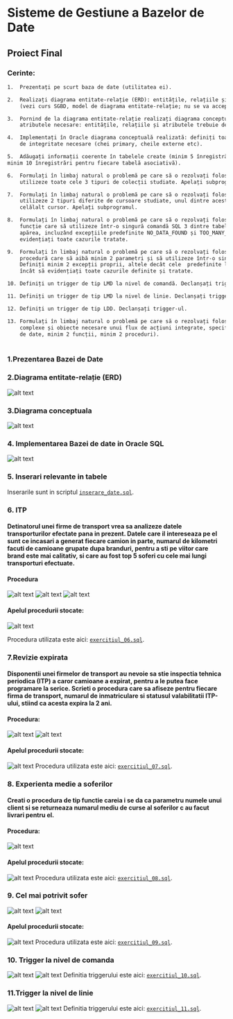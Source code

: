 # Sisteme de Gestiune a Bazelor de Date
## Proiect Final
### Cerinte:
```txt
1.  Prezentați pe scurt baza de date (utilitatea ei).

2.  Realizați diagrama entitate-relație (ERD): entitățile, relațiile și atributele trebuie definite în limba română
    (vezi curs SGBD, model de diagrama entitate-relație; nu se va accepta alt format).

3.  Pornind de la diagrama entitate-relație realizați diagrama conceptuală a modelului propus, integrând toate
    atributele necesare: entitățile, relațiile și atributele trebuie definite în limba română.

4.  Implementați în Oracle diagrama conceptuală realizată: definiți toate tabelele, adăugând toate  constrângerile 
    de integritate necesare (chei primary, cheile externe etc).

5.  Adăugați informații coerente în tabelele create (minim 5 înregistrări pentru fiecare entitate independentă; 
minim 10 înregistrări pentru fiecare tabelă asociativă).

6.  Formulați în limbaj natural o problemă pe care să o rezolvați folosind un subprogram stocat independent care să
    utilizeze toate cele 3 tipuri de colecții studiate. Apelați subprogramul.

7.  Formulați în limbaj natural o problemă pe care să o rezolvați folosind un subprogram stocat independent care să
    utilizeze 2 tipuri diferite de cursoare studiate, unul dintre acestea fiind cursor parametrizat, dependent de
    celălalt cursor. Apelați subprogramul.

8.  Formulați în limbaj natural o problemă pe care să o rezolvați folosind un subprogram stocat independent de tip
    funcție care să utilizeze într-o singură comandă SQL 3 dintre tabelele create. Tratați toate excepțiile care pot
    apărea, incluzând excepțiile predefinite NO_DATA_FOUND și TOO_MANY_ROWS. Apelați subprogramul astfel încât să
    evidențiați toate cazurile tratate.

9.  Formulați în limbaj natural o problemă pe care să o rezolvați folosind un subprogram stocat independent de tip
    procedură care să aibă minim 2 parametri și să utilizeze într-o singură  comandă SQL 5 dintre tabelele create.
    Definiți minim 2 excepții proprii, altele decât cele  predefinite la nivel de sistem. Apelați subprogramul astfel
    încât să evidențiați toate cazurile definite și tratate. 

10. Definiți un trigger de tip LMD la nivel de comandă. Declanșați trigger-ul.

11. Definiți un trigger de tip LMD la nivel de linie. Declanșați trigger-ul.

12. Definiți un trigger de tip LDD. Declanșați trigger-ul.

13. Formulați în limbaj natural o problemă pe care să o rezolvați folosind un pachet care să includă tipuri de date
    complexe și obiecte necesare unui flux de acțiuni integrate, specifice bazei de date definite (minim 2 tipuri
    de date, minim 2 funcții, minim 2 proceduri).
```
#
### 1.Prezentarea Bazei de Date
### 2.Diagrama entitate-relație (ERD)
![alt text](images/ERD.png)
### 3.Diagrama conceptuala
![alt text](images/conceptuala.png)
### 4. Implementarea Bazei de date in Oracle SQL
![alt text](images/diagrama_generata.png)
### 5. Inserari relevante in tabele
Inserarile sunt in scriptul [`inserare_date.sql`](inserare_date.sql).
### 6. ITP
#### Detinatorul unei firme de transport vrea sa analizeze datele transporturilor efectate pana in prezent. Datele care il intereseaza pe el sunt ce incasari a generat fiecare camion in parte, numarul de kilometri facuti de camioane grupate dupa branduri, pentru a sti pe viitor care brand este mai calitativ, si care au fost top 5 soferi cu cele mai lungi transporturi efectuate.
#### Procedura
![alt text](images/6.1.png)
![alt text](images/6.2.png)
![alt text](images/6.3.png)
#### Apelul procedurii stocate:
![alt text](images/6.4.png)

Procedura utilizata este aici: [`exercitiul_06.sql`](exercitiul_06.sql).

### 7.Revizie expirata
#### Disponentii unei firmelor de transport au nevoie sa stie inspectia tehnica periodica (ITP) a caror camioane a expirat, pentru a le putea face programare la serice. Scrieti o procedura care sa afiseze pentru fiecare firma de transport, numarul de inmatriculare si statusul valabilitatii ITP-ului, stiind ca acesta expira la 2 ani.

#### Procedura:
![alt text](images/7.1.png)
![alt text](images/7.2.png)
#### Apelul procedurii stocate:

![alt text](images/7.3.png)
Procedura utilizata este aici: [`exercitiul_07.sql`](exercitiul_07.sql).

### 8. Experienta medie a soferilor
####  Creati o procedura de tip functie careia i se da ca parametru numele unui client si se returneaza numarul mediu de curse al soferilor c au facut livrari pentru el.
#### Procedura:
![alt text](images/8.1.png)
#### Apelul procedurii stocate:
![alt text](images/8.2.png)
Procedura utilizata este aici: [`exercitiul_08.sql`](exercitiul_08.sql).
### 9. Cel mai potrivit sofer
![alt text](images/9.1.png)
![alt text](images/9.2.png)
#### Apelul procedurii stocate:
![alt text](images/9.3.png)
Procedura utilizata este aici: [`exercitiul_09.sql`](exercitiul_09.sql).
### 10. Trigger la nivel de comanda
![alt text](images/10.1.png)
![alt text](images/10.2.png)
Definitia triggerului este aici: [`exercitiul_10.sql`](exercitiul_10.sql).
### 11.Trigger la nivel de linie
![alt text](images/11.1.png)
![alt text](images/11.2.png)
Definitia triggerului este aici: [`exercitiul_11.sql`](exercitiul_11.sql).


